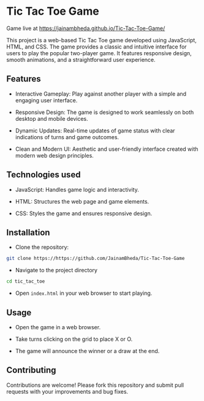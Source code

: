 
# Tic Tac Toe Game 
Game live at https://jainambheda.github.io/Tic-Tac-Toe-Game/

This project is a web-based Tic Tac Toe game developed using JavaScript, HTML, and CSS. The game provides a classic and intuitive interface for users to play the popular two-player game. It features responsive design, smooth animations, and a straightforward user experience.

## Features
- Interactive Gameplay: Play against another player with a simple and engaging user interface.

- Responsive Design: The game is designed to work seamlessly on both desktop and mobile devices.

- Dynamic Updates: Real-time updates of game status with clear indications of turns and game outcomes.

- Clean and Modern UI: Aesthetic and user-friendly interface created with modern web design principles.

## Technologies used
- JavaScript: Handles game logic and interactivity.

- HTML: Structures the web page and game elements.

- CSS: Styles the game and ensures responsive design.

## Installation

- Clone the repository:
```bash
git clone https://https://github.com/JainamBheda/Tic-Tac-Toe-Game
```

- Navigate to the project directory 
```bash
cd tic_tac_toe
```
- Open `index.html` in your web browser to start playing.

## Usage 

- Open the game in a web browser.

- Take turns clicking on the grid to place X or O.

- The game will announce the winner or a draw at the end.

## Contributing
Contributions are welcome! Please fork this repository and submit pull requests with your improvements and bug fixes.

